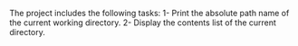 The project includes the following tasks:
1- Print the absolute path name of the current working directory.
2- Display the contents list of the current directory.
